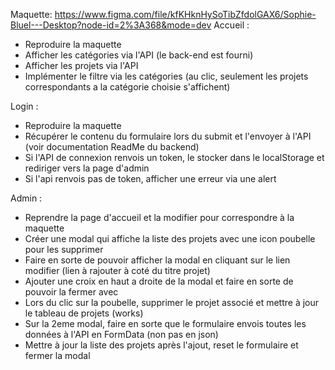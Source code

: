 Maquette: https://www.figma.com/file/kfKHknHySoTibZfdolGAX6/Sophie-Bluel---Desktop?node-id=2%3A368&mode=dev
Accueil :
- Reproduire la maquette
- Afficher les catégories via l'API (le back-end est fourni)
- Afficher les projets via l'API
- Implémenter le filtre via les catégories (au clic, seulement les projets correspondants a la catégorie choisie s'affichent)

Login :
- Reproduire la maquette
- Récupérer le contenu du formulaire lors du submit et l'envoyer à l'API (voir documentation ReadMe du backend)
- Si l'API de connexion renvois un token, le stocker dans le localStorage et rediriger vers la page d'admin
- Si l'api renvois pas de token, afficher une erreur via une alert

Admin :
- Reprendre la page d'accueil et la modifier pour correspondre à la maquette
- Créer une modal qui affiche la liste des projets avec une icon poubelle pour les supprimer
- Faire en sorte de pouvoir afficher la modal en cliquant sur le lien modifier (lien à rajouter à coté du titre projet)
- Ajouter une croix en haut a droite de la modal et faire en sorte de pouvoir la fermer avec
- Lors du clic sur la poubelle, supprimer le projet associé et mettre à jour le tableau de projets (works)
- Sur la 2eme modal, faire en sorte que le formulaire envois toutes les données à l'API en FormData (non pas en json)
- Mettre à jour la liste des projets après l'ajout, reset le formulaire et fermer la modal